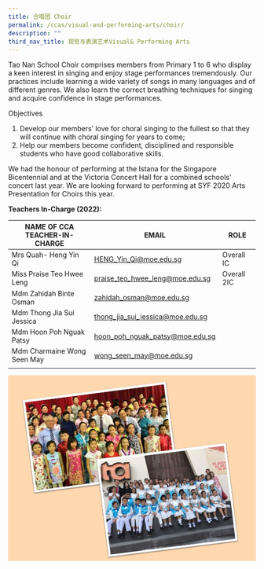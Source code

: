 ```yaml
---
title: 合唱团 Choir
permalink: /ccas/visual-and-performing-arts/choir/
description: ""
third_nav_title: 视觉与表演艺术Visual& Performing Arts
---
```



Tao Nan School Choir comprises members from Primary 1 to 6 who display a keen interest in singing and enjoy stage performances tremendously. Our practices include learning a wide variety of songs in many languages and of different genres. We also learn the correct breathing techniques for singing and acquire confidence in stage performances.

Objectives
1.  Develop our members’ love for choral singing to the fullest so that they will continue with choral singing for years to come;
2.  Help our members become confident, disciplined and responsible students who have good collaborative skills.

We had the honour of performing at the Istana for the Singapore Bicentennial and at the Victoria Concert Hall for a combined schools' concert last year. We are looking forward to performing at SYF 2020 Arts Presentation for Choirs this year.

**Teachers In-Charge (2022):**

| NAME OF CCA<br>TEACHER-IN-CHARGE | EMAIL | ROLE |
|---|---|---|
| Mrs Quah- Heng Yin Qi | HENG_Yin_Qi@moe.edu.sg | Overall IC |
| Miss Praise Teo Hwee Leng | praise_teo_hwee_leng@moe.edu.sg | Overall 2IC |
| Mdm Zahidah Binte Osman | zahidah_osman@moe.edu.sg |   |
| Mdm Thong Jia Sui Jessica | thong_jia_sui_jessica@moe.edu.sg |   |
| Mdm Hoon Poh Nguak Patsy | hoon_poh_nguak_patsy@moe.edu.sg |   |
| Mdm Charmaine Wong Seen May | wong_seen_may@moe.edu.sg |  |
| | | |

![](/images/Slide24.jpg)